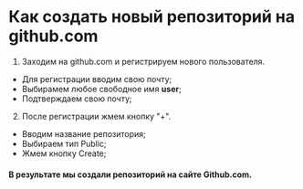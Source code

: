 # Как создать новый репозиторий на github.com
1. Заходим на github.com и регистрируем нового пользователя.
  * Для регистрации вводим свою почту;
  * Выбирамем любое свободное имя **user**;
  * Подтверждаем свою почту;
  2. После регистрации жмем кнопку "+".
  - Вводим название репозитория;
  - Выбираем тип Public;
  - Жмем кнопку Create;
#### В результате мы создали репозиторий на сайте Github.com.